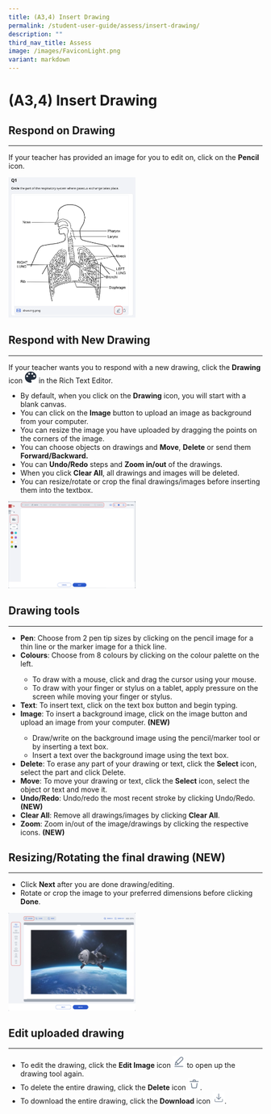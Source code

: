 ```yaml
---
title: (A3,4) Insert Drawing
permalink: /student-user-guide/assess/insert-drawing/
description: ""
third_nav_title: Assess
image: /images/FaviconLight.png
variant: markdown
---
```

<h1 id="insert-drawing">(A3,4) Insert Drawing</h1>
<h2 id="-respond-on-drawing-">Respond on Drawing</h2>
<hr>
<p>If your teacher has provided an image for you to edit on, click on the <b>Pencil</b> icon.</p>
<p><img style="width: 50%;" src="/images/1Student/AS_InsertDrawing1.png"></p>

<h2 id="-respond-with-drawing-">Respond with New Drawing</h2>
<hr>
<p>If your teacher wants you to respond with a new drawing, click the <b>Drawing</b> icon <img style="width:1.5rem; display: inline;" src="/images/Icons/Drawing.svg"> in the Rich Text Editor.</p>
<ul>
<li>By default, when you click on the <b>Drawing</b> icon, you will start with a blank canvas.</li>
<li>You can click on the <b>Image</b> button to upload an image as background from your computer.</li>
<li>You can resize the image you have uploaded by dragging the points on the corners of the image.</li>
<li>You can choose objects on drawings and <b>Move</b>, <b>Delete</b> or send them <b>Forward/Backward.</b></li>
<li>You can <b>Undo/Redo</b> steps and <b>Zoom in/out</b> of the drawings.</li>
<li>When you click <b>Clear All</b>, all drawings and images will be deleted.</li>
<li>You can resize/rotate or crop the final drawings/images before inserting them into the textbox.</li>
</ul>
<p><img style="width: 50%;" src="/images/1Student/AS_InsertDrawing2.png"></p>

<h2 id="-drawing-tools-">Drawing tools</h2>
<hr>
<ul>
<li><b>Pen</b>: Choose from 2 pen tip sizes by clicking on the pencil image for a thin line or the marker image for a thick line.</li>
<li><b>Colours</b>: Choose from 8 colours by clicking on the colour palette on the left.</li>
	<ul> <li>To draw with a mouse, click and drag the cursor using your mouse.</li>
		<li>To draw with your finger or stylus on a tablet, apply pressure on the screen while moving your finger or stylus.</li></ul>
<li><b>Text</b>: To insert text, click on the text box button and begin typing.</li>
	<li><b>Image</b>: To insert a background image, click on the image button and upload an image from your computer. <b>(NEW)</b></li>
	<ul> 
		<li>Draw/write on the background image using the pencil/marker tool or by inserting a text box.</li>
		<li>Insert a text over the background image using the text box.</li></ul>
	<li><b>Delete</b>: To erase any part of your drawing or text, click the <b>Select</b> icon, select the part and click&nbsp;Delete.</li>
	<li><b>Move</b>: To move your drawing or text, click the <b>Select</b> icon, select the object or text and move it.</li>
	<li><b>Undo/Redo</b>: Undo/redo the most recent stroke by clicking&nbsp;Undo/Redo. <b>(NEW)</b></li>
	<li><b>Clear All</b>: Remove all drawings/images by clicking&nbsp;<b>Clear All</b>.</li>
		<li><b>Zoom</b>: Zoom in/out of the image/drawings by clicking the respective icons. <b>(NEW)</b></li>
</ul>

<h2 id="-resizing-rotating-the-final-drawing-">Resizing/Rotating the final drawing (NEW)</h2>
<hr>
<ul>
	<p></p><li>Click&nbsp;<b>Next</b>&nbsp;after you are done drawing/editing.</li>
		<li>Rotate or crop the image to your preferred dimensions before clicking <b>Done</b>.</li>
	</ul>
<p><img style="width: 50%;" src="/images/1Student/AS_InsertDrawing3.png"></p>

<h2 id="-edit-uploaded-drawing-">Edit uploaded drawing</h2>
<hr>
<ul>
<p></p><li>To edit the drawing, click the&nbsp;<b>Edit Image</b>&nbsp;icon&nbsp;<img style="width:1.5rem; display: inline;" src="/images/Icons/EditImage.svg"> to open up the drawing tool again.</li>
	<li>To delete the entire drawing, click the&nbsp;<b>Delete</b>&nbsp;icon <img style="width:1.5rem; display: inline;" src="/images/Icons/Trash.svg">.
	</li><li>To download the entire drawing, click the <b>Download</b> icon <img style="width:1.5rem; display: inline;" src="/images/Icons/Download.svg">.
</li></ul>